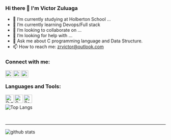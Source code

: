 ### Hi there 👋 I'm Victor Zuluaga

- 🔭 I’m currently studying at Holberton School ...
- 🌱 I’m currently learning Devops/Full stack
- 👯 I’m looking to collaborate on ...
- 🤔 I’m looking for help with ...
- 💬 Ask me about C programming language and Data Structure.
- 📫 How to reach me: zrvictor@outlook.com

### Connect with me:

[<img align="left" alt="VictorZulRam94 | Twitter" width="22px" src="https://cdn.jsdelivr.net/npm/simple-icons@v3/icons/twitter.svg" />][twitter]
[<img align="left" alt="victorzuluagara | LinkedIn" width="22px" src="https://cdn.jsdelivr.net/npm/simple-icons@v3/icons/linkedin.svg" />][linkedin]
[<img align="left" alt="1484 | LinkedIn" width="22px" src="https://cdn.jsdelivr.net/npm/simple-icons@v3/icons/medium.svg" />][medium]

<br />

### Languages and Tools:

[<img align="left" alt="Python" width="26px" src="https://i.imgur.com/WyTZyyA.png"/>][python]
[<img align="left" alt="C" width="26px" src="https://cdn.iconscout.com/icon/free/png-512/c-programming-569564.png"/>][C]
[<img align="left" alt="Bash" width="26px" src="https://bashlogo.com/img/symbol/png/full_colored_dark.png"/>][Bash]
<br />

![Top Langs](https://github-readme-stats.vercel.app/api/top-langs/?username=VictorZ94&layout=compact&theme=vue&langs_count=10")

<br />

---
![github stats](https://github-readme-stats.vercel.app/api?username=VictorZ94&count_private=true&show_icons=true&theme=highcontrast)

[twitter]: https://twitter.com/VictorZulRam94
[linkedin]: https://linkedin.com/in/victorzuluagara
[medium]: https://medium.com/@1484
[python]: https://www.python.org
[C]: https://en.cppreference.com/w/c
[Bash]: https://www.gnu.org/software/bash/
